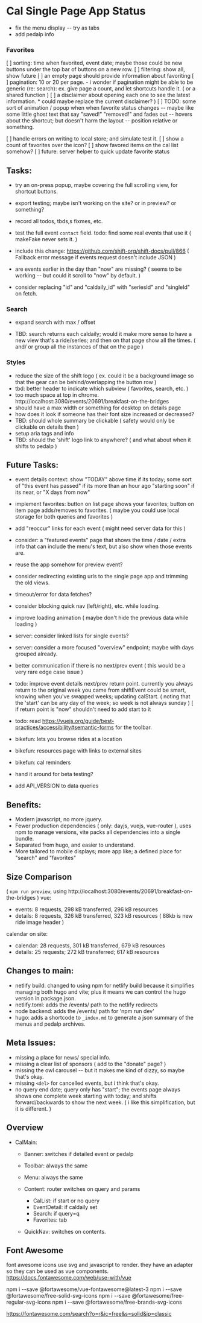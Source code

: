 Cal Single Page App Status 
============

* fix the menu display -- try as tabs
* add pedalp info

### Favorites

[ ] sorting: time when favorited, event date;
    maybe those could be new buttons under the top bar of buttons on a new row.
[ ] filtering: show all, show future
[ ] an empty page should provide information about favoriting
[ ] pagination: 10 or 20 per page.  - i wonder if pagination might be able to be generic (re: search): ex. give page a count, and let shortcuts handle it. ( or a shared function )
[ ] a disclaimer about opening each one to see the latest information. * could maybe replace the current disclaimer? )
[ ] TODO: some sort of animation / popup when when favorite status changes
    -- maybe like some little ghost text that say "saved!" "removed!" and fades out -- hovers about the shortcut; but doesn't harm the layout --
    position relative or something.

[ ] handle errors on writing to local store; and simulate test it.
[ ] show a count of favorites over the icon?
[ ] show favored items on the cal list somehow?
[ ] future: server helper to quick update favorite status

##  Tasks:

* try an on-press popup, maybe covering the full scrolling view, for shortcut buttons. 
* export testing; maybe isn't working on the site? or in preview? or something?
* record all todos, tbds,s fixmes, etc.

* test the full event `contact` field. todo: find some real events that use it ( makeFake never sets it. )

* include this change: https://github.com/shift-org/shift-docs/pull/866
  ( Fallback error message if events request doesn't include JSON )

* are events earlier in the day than "now" are missing? ( seems to be working -- but could it scroll to "now" by default. )

* consider replacing "id" and "caldaily_id" with "seriesId" and "singleId" on fetch.

### Search
* expand search with max / offset

* TBD: search returns each caldaily; would it make more sense to have a new view that's a ride/series; and then on that page show all the times. ( and/ or group all the instances of that on the page )

### Styles 
* reduce the size of the shift logo ( ex. could it be a background image so that the gear can be behind/overlapping the button row )
* tbd: better header to indicate which subview ( favorites, search, etc. )
* too much space at top in chrome. http://localhost:3080/events/20691/breakfast-on-the-bridges
* should have a max width or something for desktop on details page
* how does it look if someone has their font size increased or decreased?
* TBD: should whole summary be clickable ( safety would only be clickable on details then )
* setup aria tags and info
* TBD: should the 'shift' logo link to anywhere? ( and what about when it shifts to pedalp )

## Future Tasks:
* event details context: show "TODAY" above time if its today; 
  some sort of "this event has passed" if its more than an hour ago
  "starting soon" if its near, or  "X days from now"

* implement favorites: button on list page shows your favorites; button on item page adds/removes to favorites. ( maybe you could use local storage for both queries and favorites )

* add "reoccur" links for each event ( might need server data for this )
* consider: a "featured events" page that shows the time / date / extra info that can include the menu's text, but also show when those events are.
* reuse the app somehow for preview event?
* consider redirecting existing urls to the single page app and trimming the old views.
* timeout/error for data fetches?
* consider blocking quick nav (left/right), etc. while loading.
* improve loading animation ( maybe don't hide the previous data while loading )
* server: consider linked lists for single events?
* server: consider a more focused "overview" endpoint; maybe with days grouped already.
* better communication if there is no next/prev event ( this would be a very rare edge case issue )
* todo: improve event details next/prev return point.
    currently you always return to the original week you came from
    shiftEvent could be smart, knowing when you've swapped weeks; updating calStart.
    ( noting that the 'start' can be any day of the week; so week is not always sunday )
    [ if return point is "now" shouldn't need to add start to it 
* todo: read https://vuejs.org/guide/best-practices/accessibility#semantic-forms for the toolbar.

* bikefun: lets you browse rides at a location
* bikefun: resources page with links to external sites 
* bikefun: cal reminders 

* hand it around for beta testing?
* add API_VERSION to data queries

Benefits:
----
* Modern javascript, no more jquery.
* Fewer production dependencies ( only: dayjs, vuejs, vue-router ), uses npm to manage versions, vite packs all dependencies into a single bundle.
* Separated from hugo, and easier to understand.
* More tailored to mobile displays; more app like; a defined place for "search" and "favorites"

Size Comparison
---
(  `npm run preview`, using http://localhost:3080/events/20691/breakfast-on-the-bridges )
vue:
* events: 8 requests, 298 kB transferred, 296 kB resources
* details: 8 requests, 326 kB transferred, 323 kB resources
 ( 88kb is new ride image header )

calendar on site:
* calendar: 28 requests, 301 kB transferred, 679 kB resources
* details: 25 requests; 272 kB transferred; 617 kB resources

Changes to main:
-----
* netlify build: changed to using npm for netlify build because it simplifies managing both hugo and vite; plus it means we can control the hugo version in package.json.
* netlify.toml: adds the /events/ path to the netlify redirects 
* node backend: adds the /events/ path for 'npm run dev'
* hugo: adds a shortcode to `_index.md` to generate a json summary of the menus and pedalp archives.

Meta Issues:
-------
* missing a place for news/ special info.
* missing a clear list of sponsors ( add to the "donate" page? )
* missing the owl carousel -- but it makes me kind of dizzy, so maybe that's okay.
* missing `<del>` for cancelled events, but i think that's okay.
* no query end date; query only has "start"; the events page always shows one complete week starting with today; and shifts forward/backwards to show the next week. ( i like this simplification, but it is different. )

Overview 
--------

* CalMain:
  * Banner: switches if detailed event or pedalp 
  * Toolbar: always the same
  * Menu: always the same 

  * Content: router switches on query and params
    * CalList: if start or no query
    * EventDetail: if caldaily set
    * Search: if query=q
    * Favorites: tab

  * QuickNav: switches on contents.
  
Font Awesome 
------
font awesome icons use svg and javascript to render. they have an adapter so they can be used as vue components.  https://docs.fontawesome.com/web/use-with/vue

npm i --save @fortawesome/vue-fontawesome@latest-3
npm i --save @fortawesome/free-solid-svg-icons
npm i --save @fortawesome/free-regular-svg-icons
npm i --save @fortawesome/free-brands-svg-icons

https://fontawesome.com/search?o=r&ic=free&s=solid&ip=classic
